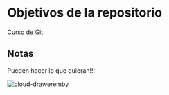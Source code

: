 # Objetivos de la repositorio

Curso de Git


## Notas
Pueden hacer lo que quieran!!!


![cloud-draweremby](https://github.com/geeknube/liga-justicia/assets/105806215/6669ebd9-8692-4b21-add8-36867273f420)
